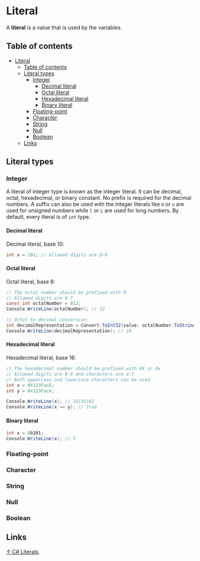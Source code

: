 # Literal

A **literal** is a value that is used by the variables.

## Table of contents

- [Literal](#literal)
  - [Table of contents](#table-of-contents)
  - [Literal types](#literal-types)
    - [Integer](#integer)
      - [Decimal literal](#decimal-literal)
      - [Octal literal](#octal-literal)
      - [Hexadecimal literal](#hexadecimal-literal)
      - [Binary literal](#binary-literal)
    - [Floating-point](#floating-point)
    - [Character](#character)
    - [String](#string)
    - [Null](#null)
    - [Boolean](#boolean)
  - [Links](#links)

## Literal types

### Integer

A literal of integer type is known as the integer literal. It can be decimal, octal, hexadecimal, or binary constant. No prefix is required for the decimal numbers. A suffix can also be used with the integer literals like `U` or `u` are used for unsigned numbers while `l` or `L` are used for long numbers. By default, every literal is of `int` type.

#### Decimal literal

Decimal literal, base 10:

```csharp
int x = 101; // Allowed digits are 0–9
```

#### Octal literal

Octal literal, base 8:

```csharp
// The octal number should be prefixed with 0
// Allowed digits are 0-7
const int octalNumber = 012;
Console.WriteLine(octalNumber); // 12

// Octal to decimal conversion:
int decimalRepresentation = Convert.ToInt32(value: octalNumber.ToString(), fromBase: 8);
Console.WriteLine(decimalRepresentation); // 10
```

#### Hexadecimal literal

Hexadecimal literal, base 16:

```csharp
// The hexadecimal number should be prefixed with 0X or 0x
// Allowed digits are 0-9 and characters are a-f
// Both uppercase and lowercase characters can be used
int x = 0X123FacE;
int y = 0x123Face;

Console.WriteLine(x); // 19135182
Console.WriteLine(x == y); // True
```

#### Binary literal

```csharp
int x = 0b101;
Console.WriteLine(x); // 5
```

### Floating-point

### Character

### String

### Null

### Boolean

## Links

[↑ C# Literals](https://www.geeksforgeeks.org/c-sharp-literals/).
